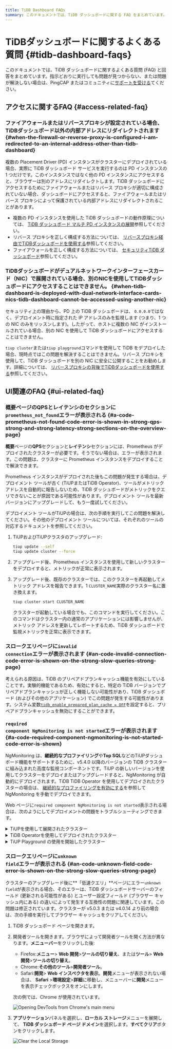 ```yaml
---
title: TiDB Dashboard FAQs
summary: このドキュメントでは、TiDB ダッシュボードに関する FAQ をまとめています。アクセス関連、UI 関連、およびデプロイメントに関する問題を取り上げ、それぞれの問題の解決策を示します。さらにサポートが必要な場合は、PingCAP またはコミュニティからサポートを受けることができます。
---
```


# TiDBダッシュボードに関するよくある質問 {#tidb-dashboard-faqs}

このドキュメントでは、TiDB ダッシュボードに関するよくある質問 (FAQ) と回答をまとめています。指示どおりに実行しても問題が見つからない、または問題が解決しない場合は、PingCAP またはコミュニティに[サポートを受ける](/support.md)てください。

## アクセスに関するFAQ {#access-related-faq}

### ファイアウォールまたはリバースプロキシが設定されている場合、TiDBダッシュボード以外の内部アドレスにリダイレクトされます {#when-the-firewall-or-reverse-proxy-is-configured-i-am-redirected-to-an-internal-address-other-than-tidb-dashboard}

複数の Placement Driver (PD) インスタンスがクラスターにデプロイされている場合、実際に TiDB ダッシュボード サービスを実行するのは PD インスタンスの 1 つだけです。このインスタンスではなく他の PD インスタンスにアクセスすると、ブラウザーは別のアドレスにリダイレクトします。TiDB ダッシュボードにアクセスするためにファイアウォールまたはリバース プロキシが適切に構成されていない場合、ダッシュボードにアクセスすると、ファイアウォールまたはリバース プロキシによって保護されている内部アドレスにリダイレクトされることがあります。

-   複数の PD インスタンスを使用した TiDB ダッシュボードの動作原理については、 [TiDB ダッシュボード マルチ PD インスタンスの展開](/dashboard/dashboard-ops-deploy.md)参照してください。
-   リバース プロキシを正しく構成する方法については、 [リバースプロキシ経由でTiDBダッシュボードを使用する](/dashboard/dashboard-ops-reverse-proxy.md)参照してください。
-   ファイアウォールを正しく構成する方法については、 [セキュリティTiDB ダッシュボード](/dashboard/dashboard-ops-security.md)参照してください。

### TiDBダッシュボードがデュアルネットワークインターフェースカード（NIC）で展開されている場合、別のNICを使用してTiDBダッシュボードにアクセスすることはできません。 {#when-tidb-dashboard-is-deployed-with-dual-network-interface-cards-nics-tidb-dashboard-cannot-be-accessed-using-another-nic}

セキュリティ上の理由から、PD 上の TiDB ダッシュボードは、 `0.0.0.0`ではなく、デプロイメント時に指定された IP アドレスのみを監視します (つまり、1 つの NIC のみをリッスンします)。したがって、ホストに複数の NIC がインストールされている場合、別の NIC を使用して TiDB ダッシュボードにアクセスすることはできません。

`tiup cluster`または`tiup playground`コマンドを使用して TiDB をデプロイした場合、現時点ではこの問題を解決することはできません。リバース プロキシを使用して、TiDB ダッシュボードを別の NIC に安全に公開することをお勧めします。詳細については、 [リバースプロキシの背後でTiDBダッシュボードを使用する](/dashboard/dashboard-ops-reverse-proxy.md)参照してください。

## UI関連のFAQ {#ui-related-faq}

### 概要ページの<strong>QPS</strong>と<strong>レイテンシの</strong>セクションに<code>prometheus_not_found</code>エラーが表示される {#a-code-prometheus-not-found-code-error-is-shown-in-strong-qps-strong-and-strong-latency-strong-sections-on-the-overview-page}

**概要**ページの**QPS**セクションと**レイテンシ**セクションには、Prometheus がデプロイされたクラスターが必要です。そうでない場合は、エラーが表示されます。この問題は、クラスターに Prometheus インスタンスをデプロイすることで解決できます。

Prometheus インスタンスがデプロイされた後もこの問題が発生する場合は、デプロイメント ツールが古く (TiUPまたはTiDB Operator)、ツールがメトリック アドレスを自動的に報告しないため、TiDB ダッシュボードがメトリックをクエリできないことが原因である可能性があります。デプロイメント ツールを最新バージョンにアップグレードして、もう一度試してください。

デプロイメント ツールがTiUPの場合は、次の手順を実行してこの問題を解決してください。その他のデプロイメント ツールについては、それぞれのツールの対応するドキュメントを参照してください。

1.  TiUPおよびTiUPクラスタのアップグレード:

    ```bash
    tiup update --self
    tiup update cluster --force
    ```

2.  アップグレード後、Prometheus インスタンスを使用して新しいクラスターをデプロイすると、メトリックが正常に表示されます。

3.  アップグレード後、既存のクラスターでは、このクラスターを再起動してメトリック アドレスを報告できます。1 `CLUSTER_NAME`実際のクラスター名に置き換えます。

    ```bash
    tiup cluster start CLUSTER_NAME
    ```

    クラスターが起動している場合でも、このコマンドを実行してください。このコマンドはクラスター内の通常のアプリケーションには影響しませんが、メトリック アドレスを更新してレポートするため、TiDB ダッシュボードで監視メトリックを正常に表示できます。

### <strong>スロークエリ</strong>ページに<code>invalid connection</code>エラーが表示されます {#an-code-invalid-connection-code-error-is-shown-on-the-strong-slow-queries-strong-page}

考えられる原因は、TiDB のプリペアドプランキャッシュ機能を有効にしていることです。実験的機能であるため、有効にすると、特定の TiDB バージョンでプリペアドプランキャッシュが正しく機能しない可能性があり、TiDB ダッシュボード (およびその他のアプリケーション) でこの問題が発生する可能性があります。システム変数[`tidb_enable_prepared_plan_cache = OFF`](/system-variables.md#tidb_enable_prepared_plan_cache-new-in-v610)を設定すると、プリペアドプランキャッシュを無効にすることができます。

### <code>required component NgMonitoring is not started</code>エラーが表示されます {#a-code-required-component-ngmonitoring-is-not-started-code-error-is-shown}

NgMonitoring は、**継続的なプロファイリング**や**Top SQL**などのTiUPダッシュボード機能をサポートするために、v5.4.0 以降のバージョンの TiDB クラスターに組み込まれた高度な監視コンポーネントです。TiUP の新しいバージョンを使用してクラスターをデプロイまたはアップグレードすると、NgMonitoring が自動的にデプロイされます。TiDB TiDB Operator を使用してデプロイされたクラスターの場合は、 [継続的なプロファイリングを有効にする](https://docs.pingcap.com/tidb-in-kubernetes/dev/access-dashboard/#enable-continuous-profiling)を参照して NgMonitoring を手動でデプロイできます。

Web ページに`required component NgMonitoring is not started`表示される場合は、次のようにしてデプロイメントの問題をトラブルシューティングできます。

<details><summary>TiUPを使用して展開されたクラスター</summary>

ステップ1. バージョンを確認する

1.  TiUPクラスターのバージョンを確認します。NgMonitoring は、 TiUPが v1.9.0 以降の場合にのみデプロイされます。

    ```shell
    tiup cluster --version
    ```

    コマンド出力にはTiUP のバージョンが表示されます。例:

        tiup version 1.9.0 tiup
        Go Version: go1.17.2
        Git Ref: v1.9.0

2.  TiUPクラスターのバージョンが v1.9.0 より前の場合は、 TiUPとTiUPクラスターを最新バージョンにアップグレードします。

    ```shell
    tiup update --all
    ```

ステップ 2. TiUPを使用して、コントロール マシンに ng_port 構成項目を追加します。次に、Prometheus をリロードします。

1.  クラスター構成ファイルを編集モードで開きます。

    ```shell
    tiup cluster edit-config ${cluster-name}
    ```

2.  `monitoring_servers`下に`ng_port:12020`パラメータを追加します。

        monitoring_servers:
        - host: 172.16.6.6
          ng_port: 12020

3.  Prometheus をリロードします:

    ```shell
    tiup cluster reload ${cluster-name} --role prometheus
    ```

上記の手順を実行した後もエラー メッセージが表示される場合は、PingCAP またはコミュニティから[サポートを受ける](/support.md)問い合わせてください。

</details>

<details><summary>TiDB Operatorを使用してデプロイされたクラスター</summary>

TiDB Operatorドキュメントのセクション[継続的なプロファイリングを有効にする](https://docs.pingcap.com/tidb-in-kubernetes/dev/access-dashboard/#enable-continuous-profiling)手順に従って、NgMonitoringコンポーネントをデプロイ。

</details>

<details><summary>TiUP Playground の使用を開始したクラスター</summary>

クラスターを起動すると、 TiUP Playground (&gt;= v1.8.0) は NgMonitoringコンポーネントを自動的に起動します。TiUP Playground を最新バージョンに更新するには、次のコマンドを実行します。

```shell
tiup update --self
tiup update playground
```

</details>

### <strong>スロークエリ</strong>ページに<code>unknown field</code>エラーが表示される {#an-code-unknown-field-code-error-is-shown-on-the-strong-slow-queries-strong-page}

クラスターのアップグレード後に**「低速クエリ」**ページにエラー`unknown field`が表示される場合、そのエラーは、TiDB ダッシュボードサーバーのフィールド (更新される可能性がある) とユーザー設定フィールド (ブラウザー キャッシュ内にある) の違いによって発生する互換性の問題に関連しています。この問題は修正されています。クラスターが v5.0.3 または v4.0.14 より前の場合は、次の手順を実行してブラウザー キャッシュをクリアしてください。

1.  TiDB ダッシュボード ページを開きます。

2.  開発者ツールを開きます。ブラウザによって開発者ツールを開く方法が異なります。**メニューバー**をクリックした後:

    -   Firefox:**メニュー**&gt; **Web 開発**&gt;**ツールの切り替え**、または**ツール**&gt; **Web 開発**&gt;**ツールの切り替え**。
    -   Chrome:**その他のツール**&gt;**開発者ツール**。
    -   Safari:**開発**&gt; **Web インスペクタを表示**。**開発**メニューが表示されない場合は、 **Safari** &gt;**環境設定**&gt;**詳細**に移動し、メニューバーに**開発**メニューを表示チェックボックスをオンにします。

    次の例では、Chrome が使用されています。

    ![Opening DevTools from Chrome's main menu](/media/dashboard/dashboard-faq-devtools.png)

3.  **アプリケーション**パネルを選択し、**ローカル ストレージ**メニューを展開して、 **TiDB ダッシュボード ページ ドメイン**を選択します。**すべてクリア**ボタンをクリックします。

    ![Clear the Local Storage](/media/dashboard/dashboard-faq-devtools-application.png)
